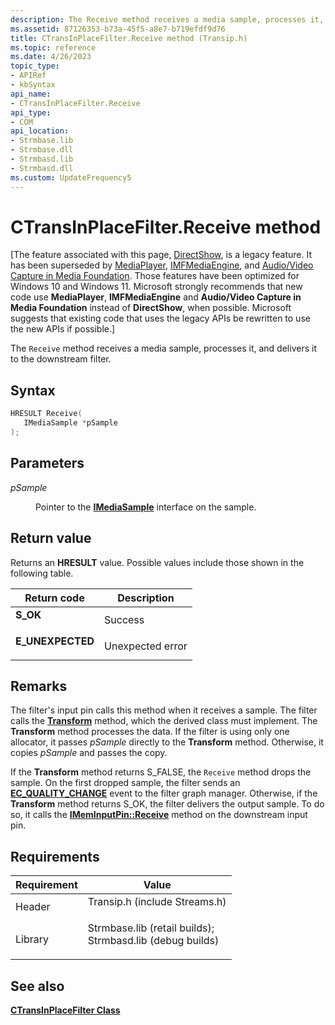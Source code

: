 ```yaml
---
description: The Receive method receives a media sample, processes it, and delivers it to the downstream filter.
ms.assetid: 87126353-b73a-45f5-a8e7-b719efdf9d76
title: CTransInPlaceFilter.Receive method (Transip.h)
ms.topic: reference
ms.date: 4/26/2023
topic_type: 
- APIRef
- kbSyntax
api_name: 
- CTransInPlaceFilter.Receive
api_type: 
- COM
api_location: 
- Strmbase.lib
- Strmbase.dll
- Strmbasd.lib
- Strmbasd.dll
ms.custom: UpdateFrequency5
---
```


# CTransInPlaceFilter.Receive method

\[The feature associated with this page, [DirectShow](/windows/win32/directshow/directshow), is a legacy feature. It has been superseded by [MediaPlayer](/uwp/api/Windows.Media.Playback.MediaPlayer), [IMFMediaEngine](/windows/win32/api/mfmediaengine/nn-mfmediaengine-imfmediaengine), and [Audio/Video Capture in Media Foundation](windows/win32/medfound/audio-video-capture-in-media-foundation). Those features have been optimized for Windows 10 and Windows 11. Microsoft strongly recommends that new code use **MediaPlayer**, **IMFMediaEngine** and **Audio/Video Capture in Media Foundation** instead of **DirectShow**, when possible. Microsoft suggests that existing code that uses the legacy APIs be rewritten to use the new APIs if possible.\]

The `Receive` method receives a media sample, processes it, and delivers it to the downstream filter.

## Syntax


```C++
HRESULT Receive(
   IMediaSample *pSample
);
```



## Parameters

<dl> <dt>

*pSample* 
</dt> <dd>

Pointer to the [**IMediaSample**](/windows/desktop/api/Strmif/nn-strmif-imediasample) interface on the sample.

</dd> </dl>

## Return value

Returns an **HRESULT** value. Possible values include those shown in the following table.



| Return code                                                                                  | Description                 |
|----------------------------------------------------------------------------------------------|-----------------------------|
| <dl> <dt>**S\_OK**</dt> </dl>         | Success<br/>          |
| <dl> <dt>**E\_UNEXPECTED**</dt> </dl> | Unexpected error<br/> |



 

## Remarks

The filter's input pin calls this method when it receives a sample. The filter calls the [**Transform**](ctransinplacefilter-transform.md) method, which the derived class must implement. The **Transform** method processes the data. If the filter is using only one allocator, it passes *pSample* directly to the **Transform** method. Otherwise, it copies *pSample* and passes the copy.

If the **Transform** method returns S\_FALSE, the `Receive` method drops the sample. On the first dropped sample, the filter sends an [**EC\_QUALITY\_CHANGE**](ec-quality-change.md) event to the filter graph manager. Otherwise, if the **Transform** method returns S\_OK, the filter delivers the output sample. To do so, it calls the [**IMemInputPin::Receive**](/windows/desktop/api/Strmif/nf-strmif-imeminputpin-receive) method on the downstream input pin.

## Requirements



| Requirement | Value |
|--------------------|--------------------------------------------------------------------------------------------------------------------------------------------------------------------------------------------|
| Header<br/>  | <dl> <dt>Transip.h (include Streams.h)</dt> </dl>                                                                                   |
| Library<br/> | <dl> <dt>Strmbase.lib (retail builds); </dt> <dt>Strmbasd.lib (debug builds)</dt> </dl> |



## See also

<dl> <dt>

[**CTransInPlaceFilter Class**](ctransinplacefilter.md)
</dt> </dl>

 

 




